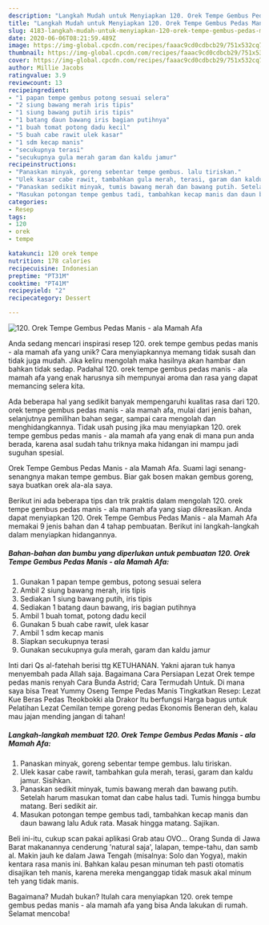 ```yaml
---
description: "Langkah Mudah untuk Menyiapkan 120. Orek Tempe Gembus Pedas Manis - ala Mamah Afa Anti Gagal"
title: "Langkah Mudah untuk Menyiapkan 120. Orek Tempe Gembus Pedas Manis - ala Mamah Afa Anti Gagal"
slug: 4183-langkah-mudah-untuk-menyiapkan-120-orek-tempe-gembus-pedas-manis-ala-mamah-afa-anti-gagal
date: 2020-06-06T08:21:59.489Z
image: https://img-global.cpcdn.com/recipes/faaac9cd0cdbcb29/751x532cq70/120-orek-tempe-gembus-pedas-manis-ala-mamah-afa-foto-resep-utama.jpg
thumbnail: https://img-global.cpcdn.com/recipes/faaac9cd0cdbcb29/751x532cq70/120-orek-tempe-gembus-pedas-manis-ala-mamah-afa-foto-resep-utama.jpg
cover: https://img-global.cpcdn.com/recipes/faaac9cd0cdbcb29/751x532cq70/120-orek-tempe-gembus-pedas-manis-ala-mamah-afa-foto-resep-utama.jpg
author: Millie Jacobs
ratingvalue: 3.9
reviewcount: 13
recipeingredient:
- "1 papan tempe gembus potong sesuai selera"
- "2 siung bawang merah iris tipis"
- "1 siung bawang putih iris tipis"
- "1 batang daun bawang iris bagian putihnya"
- "1 buah tomat potong dadu kecil"
- "5 buah cabe rawit ulek kasar"
- "1 sdm kecap manis"
- "secukupnya terasi"
- "secukupnya gula merah garam dan kaldu jamur"
recipeinstructions:
- "Panaskan minyak, goreng sebentar tempe gembus. lalu tiriskan."
- "Ulek kasar cabe rawit, tambahkan gula merah, terasi, garam dan kaldu jamur. Sisihkan."
- "Panaskan sedikit minyak, tumis bawang merah dan bawang putih. Setelah harum masukan tomat dan cabe halus tadi. Tumis hingga bumbu matang. Beri sedikit air."
- "Masukan potongan tempe gembus tadi, tambahkan kecap manis dan daun bawang lalu Aduk rata. Masak hingga matang. Sajikan."
categories:
- Resep
tags:
- 120
- orek
- tempe

katakunci: 120 orek tempe 
nutrition: 178 calories
recipecuisine: Indonesian
preptime: "PT31M"
cooktime: "PT41M"
recipeyield: "2"
recipecategory: Dessert

---
```



![120. Orek Tempe Gembus Pedas Manis - ala Mamah Afa](https://img-global.cpcdn.com/recipes/faaac9cd0cdbcb29/751x532cq70/120-orek-tempe-gembus-pedas-manis-ala-mamah-afa-foto-resep-utama.jpg)

Anda sedang mencari inspirasi resep 120. orek tempe gembus pedas manis - ala mamah afa yang unik? Cara menyiapkannya memang tidak susah dan tidak juga mudah. Jika keliru mengolah maka hasilnya akan hambar dan bahkan tidak sedap. Padahal 120. orek tempe gembus pedas manis - ala mamah afa yang enak harusnya sih mempunyai aroma dan rasa yang dapat memancing selera kita.

Ada beberapa hal yang sedikit banyak mempengaruhi kualitas rasa dari 120. orek tempe gembus pedas manis - ala mamah afa, mulai dari jenis bahan, selanjutnya pemilihan bahan segar, sampai cara mengolah dan menghidangkannya. Tidak usah pusing jika mau menyiapkan 120. orek tempe gembus pedas manis - ala mamah afa yang enak di mana pun anda berada, karena asal sudah tahu triknya maka hidangan ini mampu jadi suguhan spesial.

Orek Tempe Gembus Pedas Manis - ala Mamah Afa. Suami lagi senang-senangnya makan tempe gembus. Biar gak bosen makan gembus goreng, saya buatkan orek ala-ala saya.


Berikut ini ada beberapa tips dan trik praktis dalam mengolah 120. orek tempe gembus pedas manis - ala mamah afa yang siap dikreasikan. Anda dapat menyiapkan 120. Orek Tempe Gembus Pedas Manis - ala Mamah Afa memakai 9 jenis bahan dan 4 tahap pembuatan. Berikut ini langkah-langkah dalam menyiapkan hidangannya.

<!--inarticleads1-->

##### Bahan-bahan dan bumbu yang diperlukan untuk pembuatan 120. Orek Tempe Gembus Pedas Manis - ala Mamah Afa:

1. Gunakan 1 papan tempe gembus, potong sesuai selera
1. Ambil 2 siung bawang merah, iris tipis
1. Sediakan 1 siung bawang putih, iris tipis
1. Sediakan 1 batang daun bawang, iris bagian putihnya
1. Ambil 1 buah tomat, potong dadu kecil
1. Gunakan 5 buah cabe rawit, ulek kasar
1. Ambil 1 sdm kecap manis
1. Siapkan secukupnya terasi
1. Gunakan secukupnya gula merah, garam dan kaldu jamur


Inti dari Qs al-fatehah berisi ttg KETUHANAN. Yakni ajaran tuk hanya menyembah pada Allah saja. Bagaimana Cara Persiapan Lezat Orek tempe pedas manis renyah Cara Bunda Astrid; Cara Termudah Untuk. Di mana saya bisa Treat Yummy Oseng Tempe Pedas Manis Tingkatkan Resep: Lezat Kue Beras Pedas Tteokbokki ala Drakor Itu berfungsi Harga bagus untuk Pelatihan Lezat Cemilan tempe goreng pedas Ekonomis Beneran deh, kalau mau jajan mending jangan di tahan! 

<!--inarticleads2-->

##### Langkah-langkah membuat 120. Orek Tempe Gembus Pedas Manis - ala Mamah Afa:

1. Panaskan minyak, goreng sebentar tempe gembus. lalu tiriskan.
1. Ulek kasar cabe rawit, tambahkan gula merah, terasi, garam dan kaldu jamur. Sisihkan.
1. Panaskan sedikit minyak, tumis bawang merah dan bawang putih. Setelah harum masukan tomat dan cabe halus tadi. Tumis hingga bumbu matang. Beri sedikit air.
1. Masukan potongan tempe gembus tadi, tambahkan kecap manis dan daun bawang lalu Aduk rata. Masak hingga matang. Sajikan.


Beli ini-itu, cukup scan pakai aplikasi Grab atau OVO… Orang Sunda di Jawa Barat makanannya cenderung &#39;natural saja&#39;, lalapan, tempe-tahu, dan samb al. Makin jauh ke dalam Jawa Tengah (misalnya: Solo dan Yogya), makin kentara rasa manis ini. Bahkan kalau pesan minuman teh pasti otomatis disajikan teh manis, karena mereka menganggap tidak masuk akal minum teh yang tidak manis. 

Bagaimana? Mudah bukan? Itulah cara menyiapkan 120. orek tempe gembus pedas manis - ala mamah afa yang bisa Anda lakukan di rumah. Selamat mencoba!
